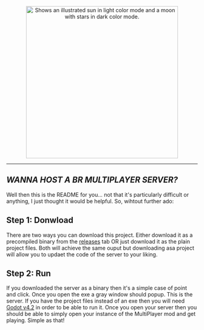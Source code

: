 <p align="center">
  <picture>
    <source media="(prefers-color-scheme: dark)" srcset="https://github.com/j-trueman/MultiPlayer/assets/82833724/efa40489-11e3-41ca-bc73-731a4bb3007e" width='400px'>
    <img alt="Shows an illustrated sun in light color mode and a moon with stars in dark color mode." src="https://github.com/j-trueman/MultiplayerClient/assets/82833724/4d29ab28-9e70-49d6-8963-bcfc532ace9c" width='400px'>
  </picture>
</p>

---

## **_WANNA HOST A BR MULTIPLAYER SERVER?_**

Well then this is the README for you... not that it's particularly difficult or anything, I just thought it would be helpful. So, wihtout further ado:

## Step 1: Donwload

There are two ways you can download this project. Either download it as a precompiled binary from the [releases](https://github.com/j-trueman/MultiplayerServer/releases) tab OR just download it as the plain project files. Both will achieve the same ouput but downloading asa project will allow you to updaet the code of the server to your liking.

## Step 2: Run

If you downloaded the server as a binary then it's a simple case of point and click. Once you open the exe a gray window should popup. This is the server. If you have the project files instead of an exe then you will need [Godot v4.2](https://github.com/j-trueman/MultiplayerServer/) in order to be able to run it. Once you open your server then you should be able to simply open your instance of the MultiPlayer mod and get playing.
Simple as that!
